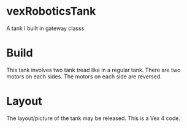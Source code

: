 # vexRoboticsTank
A tank I built in gateway classs

# Build

This tank involves two tank tread like in a regular tank. There are two motors on each sides. The motors on each side are reversed. 

# Layout
The layout/picture of the tank may be released. This is a Vex 4 code. 
